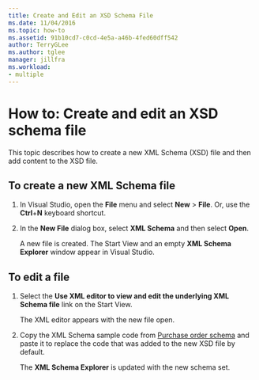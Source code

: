 ```yaml
---
title: Create and Edit an XSD Schema File
ms.date: 11/04/2016
ms.topic: how-to
ms.assetid: 91b10cd7-c0cd-4e5a-a46b-4fed60dff542
author: TerryGLee
ms.author: tglee
manager: jillfra
ms.workload:
- multiple
---
```

# How to: Create and edit an XSD schema file

This topic describes how to create a new XML Schema (XSD) file and then add content to the XSD file.

## To create a new XML Schema file

1. In Visual Studio, open the **File** menu and select **New** > **File**. Or, use the **Ctrl**+**N** keyboard shortcut.

2. In the **New File** dialog box, select **XML Schema** and then select **Open**.

   A new file is created. The Start View and an empty **XML Schema Explorer** window appear in Visual Studio.

## To edit a file

1. Select the **Use XML editor to view and edit the underlying XML Schema file** link on the Start View.

   The XML editor appears with the new file open.

2. Copy the XML Schema sample code from [Purchase order schema](../xml-tools/sample-xsd-file-simple-schema.md) and paste it to replace the code that was added to the new XSD file by default.

   The **XML Schema Explorer** is updated with the new schema set.
